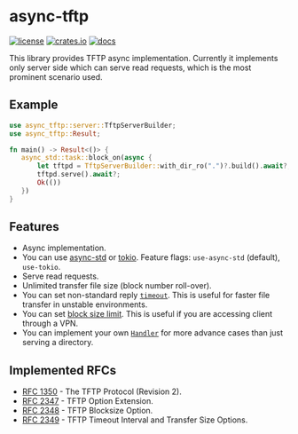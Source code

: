 # async-tftp

[![license][license badge]][license]
[![crates.io][crate badge]][crate]
[![docs][docs badge]][docs]

This library provides TFTP async implementation. Currently it
implements only server side which can serve read requests, which
is the most prominent scenario used.

## Example

```rust
use async_tftp::server::TftpServerBuilder;
use async_tftp::Result;

fn main() -> Result<()> {
   async_std::task::block_on(async {
       let tftpd = TftpServerBuilder::with_dir_ro(".")?.build().await?;
       tftpd.serve().await?;
       Ok(())
   })
}
```

## Features

* Async implementation.
* You can use [async-std] or [tokio]. Feature flags: `use-async-std` (default), `use-tokio`.
* Serve read requests.
* Unlimited transfer file size (block number roll-over).
* You can set non-standard reply [`timeout`]. This is useful for faster
  file transfer in unstable environments.
* You can set [block size limit]. This is useful if you are accessing
  client through a VPN.
* You can implement your own [`Handler`] for more advance cases than
  just serving a directory.

## Implemented RFCs

* [RFC 1350] - The TFTP Protocol (Revision 2).
* [RFC 2347] - TFTP Option Extension.
* [RFC 2348] - TFTP Blocksize Option.
* [RFC 2349] - TFTP Timeout Interval and Transfer Size Options.


[async-std]: https://crates.io/crates/async-std
[tokio]: https://crates.io/crates/tokio
[license]: LICENSE
[license badge]: https://img.shields.io/github/license/oblique/async-tftp-rs
[crate]: https://crates.io/crates/async-tftp
[crate badge]: https://img.shields.io/crates/v/async-tftp
[docs]: https://docs.rs/async-tftp
[docs badge]: https://docs.rs/async-tftp/badge.svg

[`timeout`]: https://docs.rs/async-tftp/latest/async_tftp/server/struct.TftpServerBuilder.html#method.timeout
[block size limit]: https://docs.rs/async-tftp/latest/async_tftp/server/struct.TftpServerBuilder.html#method.block_size_limit
[`Handler`]: https://docs.rs/async-tftp/latest/async_tftp/server/trait.Handler.html

[RFC 1350]: https://tools.ietf.org/html/rfc1350
[RFC 2347]: https://tools.ietf.org/html/rfc2347
[RFC 2348]: https://tools.ietf.org/html/rfc2348
[RFC 2349]: https://tools.ietf.org/html/rfc2349
